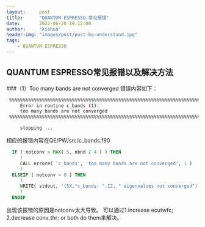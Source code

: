 ```yaml
---
layout:     post
title:      "QUANTUM ESPRESSO-常见报错"
date:       2022-06-20 19:12:00
author:     "Xiehua"
header-img: "images/post/post-bg-understand.jpg"
tags:
    - QUANTUM ESPRESSO
---
```


## QUANTUM ESPRESSO常见报错以及解决方法

###（1）Too many bands are not converged
错误内容如下：  
```bash
 %%%%%%%%%%%%%%%%%%%%%%%%%%%%%%%%%%%%%%%%%%%%%%%%%%%%%%%%%%%%%%%%%%%%%%%%%%%%%%
     Error in routine c_bands (1):
     too many bands are not converged
 %%%%%%%%%%%%%%%%%%%%%%%%%%%%%%%%%%%%%%%%%%%%%%%%%%%%%%%%%%%%%%%%%%%%%%%%%%%%%%

     stopping ...
```

相应的报错内容在QE/PW/src/c_bands.f90
```fortran
  IF ( notconv > MAX( 5, nbnd / 4 ) ) THEN
     !
     CALL errore( 'c_bands', 'too many bands are not converged', 1 )
     !
  ELSEIF ( notconv > 0 ) THEN
     !
     WRITE( stdout, '(5X,"c_bands: ",I2, " eigenvalues not converged")' ) notconv
     !
  ENDIF
```
出现该报错的原因是notconv太大导致。
可以通过1.increase ecutwfc; 2.decrease conv_thr; or both do them来解决。
